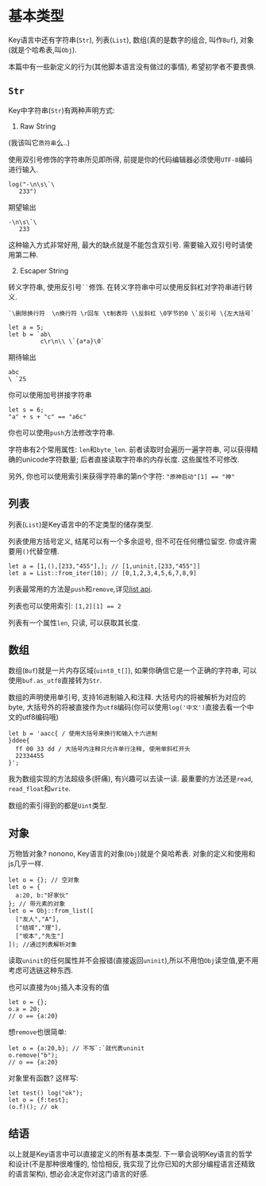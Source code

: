 # 基本类型

Key语言中还有字符串(`Str`), 列表(`List`), 数组(真的是数字的组合, 叫作`Buf`), 对象(就是个哈希表,叫`Obj`). 

本篇中有一些新定义的行为(其他脚本语言没有做过的事情), 希望初学者不要畏惧.

## `Str`

Key中字符串(`Str`)有两种声明方式:

1. Raw String

(我该叫它`质符串`么..)

使用双引号修饰的字符串所见即所得, 前提是你的代码编辑器必须使用`UTF-8`编码进行输入. 

```
log("-\n\s\`\
   233")
```

期望输出

```
-\n\s\`\
   233
```

这种输入方式非常好用, 最大的缺点就是不能包含双引号. 需要输入双引号时请使用第二种.

2. Escaper String

转义字符串, 使用反引号` `` `修饰. 在转义字符串中可以使用反斜杠对字符串进行转义.

```
`\删除换行符  \n换行符 \r回车 \t制表符 \\反斜杠 \0字节的0 \`反引号 \{左大括号`
```

```
let a = 5;
let b = `ab\
         c\r\n\\ \`{a*a}\0`
```

期待输出

```
abc
\ `25
```

你可以使用加号拼接字符串

```
let s = 6;
"a" + s + "c" == "a6c"
```

你也可以使用`push`方法修改字符串.

字符串有2个常用属性: `len`和`byte_len`. 前者读取时会遍历一遍字符串, 可以获得精确的unicode字符数量; 后者直接读取字符串的内存长度. 这些属性不可修改.

另外, 你也可以使用索引来获得字符串的第n个字符: `"原神启动"[1] == "神"`

## 列表

列表(`List`)是Key语言中的不定类型的储存类型.

列表使用方括号定义, 结尾可以有一个多余逗号, 但不可在任何槽位留空. 你或许需要用`()`代替空槽.

```
let a = [1,(),[233,"455"],]; // [1,uninit,[233,"455"]]
let a = List::from_iter(10); // [0,1,2,3,4,5,6,7,8,9]
```

列表最常用的方法是`push`和`remove`,详见[list api](../primitives/list.md). 

列表也可以使用索引: `[1,2][1] == 2`

列表有一个属性`len`, 只读, 可以获取其长度.

## 数组

数组(`Buf`)就是一片内存区域(`uint8_t[]`), 如果你确信它是一个正确的字符串, 可以使用`buf.as_utf8`直接转为`Str`.

数组的声明使用单引号, 支持16进制输入和注释. 大括号内的将被解析为对应的byte, 大括号外的将被直接作为`utf8`编码(你可以使用`log('中文')`直接去看一个中文的utf8编码哦)

```
let b = 'aacc{ / 使用大括号来换行和输入十六进制
}ddee{
  ff 00 33 dd / 大括号内注释只允许单行注释, 使用单斜杠开头
  22334455
}';
```

我为数组实现的方法超级多(肝痛), 有兴趣可以去读一读. 最重要的方法还是`read`, `read_float`和`write`.

数组的索引得到的都是`Uint`类型. 

## 对象

万物皆对象? nonono, Key语言的对象(`Obj`)就是个臭哈希表. 对象的定义和使用和js几乎一样.

```
let o = {}; // 空对象
let o = {
  a:20, b:"好家伙"
}; // 带元素的对象
let o = Obj::from_list([
  ["友人","A"],
  ["结城","理"],
  ["坂本","先生"]
]); //通过列表解析对象
```

读取`uninit`的任何属性并不会报错(直接返回`uninit`),所以不用怕`Obj`读空值,更不用考虑可选链这种东西.

也可以直接为`Obj`插入本没有的值

```
let o = {};
o.a = 20;
// o == {a:20}
```

想`remove`也很简单:

```
let o = {a:20,b}; // 不写`:`就代表uninit
o.remove("b");
// o == {a:20}
```

对象里有函数? 这样写:

```
let test() log("ok");
let o = {f:test};
(o.f)(); // ok
```

## 结语

以上就是Key语言中可以直接定义的所有基本类型. 下一章会说明Key语言的哲学和设计(不是那种很难懂的, 恰恰相反, 我实现了比你已知的大部分编程语言还精致的语言架构), 想必会决定你对这门语言的好感. 
